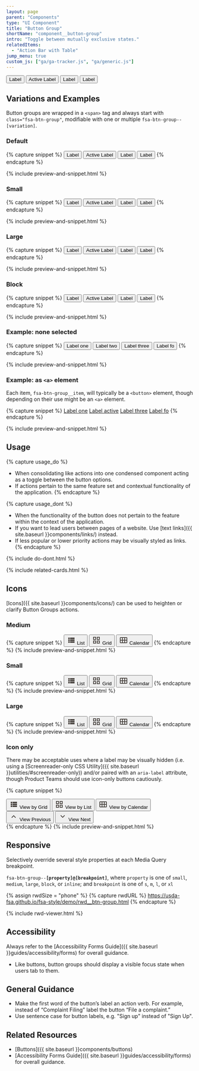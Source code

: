```yaml
---
layout: page
parent: "Components"
type: "UI Component"
title: "Button Group"
shortName: "component__button-group"
intro: "Toggle between mutually exclusive states."
relatedItems:
  - "Action Bar with Table"
jump_menu: true
custom_js: ["ga/ga-tracker.js", "ga/generic.js"]
---
```


<div class="ds-preview">
  <span class="fsa-btn-group" role="group" aria-label="Label describing this group">
    <button class="fsa-btn-group__item" type="button">Label</button>
    <button class="fsa-btn-group__item fsa-btn-group__item--active" aria-selected="true" type="button">Active Label</button>
    <button class="fsa-btn-group__item" type="button">Label</button>
    <button class="fsa-btn-group__item" type="button">Label</button>
  </span>
</div>

## Variations and Examples

Button groups are wrapped in a `<span>` tag and always start with `class="fsa-btn-group"`, modifiable with one or multiple `fsa-btn-group--[variation]`.

### Default

{% capture snippet %}
<span class="fsa-btn-group" role="group" aria-label="Label describing this group">
  <button class="fsa-btn-group__item" type="button">Label</button>
  <button class="fsa-btn-group__item fsa-btn-group__item--active" aria-selected="true" type="button">Active Label</button>
  <button class="fsa-btn-group__item" type="button">Label</button>
  <button class="fsa-btn-group__item" type="button">Label</button>
</span>
{% endcapture %}

{% include preview-and-snippet.html %}

### Small

{% capture snippet %}
<span class="fsa-btn-group fsa-btn-group--small" role="group" aria-label="Label describing this group">
  <button class="fsa-btn-group__item" type="button">Label</button>
  <button class="fsa-btn-group__item fsa-btn-group__item--active" aria-selected="true" type="button">Active Label</button>
  <button class="fsa-btn-group__item" type="button">Label</button>
  <button class="fsa-btn-group__item" type="button">Label</button>
</span>
{% endcapture %}

{% include preview-and-snippet.html %}

### Large

{% capture snippet %}
<span class="fsa-btn-group fsa-btn-group--large" role="group" aria-label="Label describing this group">
  <button class="fsa-btn-group__item" type="button">Label</button>
  <button class="fsa-btn-group__item fsa-btn-group__item--active" aria-selected="true" type="button">Active Label</button>
  <button class="fsa-btn-group__item" type="button">Label</button>
  <button class="fsa-btn-group__item" type="button">Label</button>
</span>
{% endcapture %}

{% include preview-and-snippet.html %}

### Block

{% capture snippet %}
<span class="fsa-btn-group fsa-btn-group--block" role="group" aria-label="Label describing this group">
  <button class="fsa-btn-group__item" type="button">Label</button>
  <button class="fsa-btn-group__item fsa-btn-group__item--active" aria-selected="true" type="button">Active Label</button>
  <button class="fsa-btn-group__item" type="button">Label</button>
  <button class="fsa-btn-group__item" type="button">Label</button>
</span>
{% endcapture %}

{% include preview-and-snippet.html %}

### Example: none selected

{% capture snippet %}
<span class="fsa-btn-group" role="group" aria-label="Label describing this group">
  <button class="fsa-btn-group__item" type="button">Label one</button>
  <button class="fsa-btn-group__item" type="button">Label two</button>
  <button class="fsa-btn-group__item" type="button">Label three</button>
  <button class="fsa-btn-group__item" type="button">Label fo</button>
</span>
{% endcapture %}

{% include preview-and-snippet.html %}

### Example: as `<a>` element

Each item, `fsa-btn-group__item`, will typically be a `<button>` element, though depending on their use might be an `<a>` element.

{% capture snippet %}
<span class="fsa-btn-group" role="group" aria-label="Label describing this group">
  <a class="fsa-btn-group__item" href="link.html">Label one</a>
  <a class="fsa-btn-group__item fsa-btn-group__item--active" aria-selected="true" href="link.html">Label active</a>
  <a class="fsa-btn-group__item" href="link.html">Label three</a>
  <a class="fsa-btn-group__item" href="link.html">Label fo</a>
</span>
{% endcapture %}

{% include preview-and-snippet.html %}

## Usage

{% capture usage_do %}
* When consolidating like actions into one condensed component acting as a toggle between the button options.
* If actions pertain to the same feature set and contextual functionality of the application.
{% endcapture %}

{% capture usage_dont %}
* When the functionality of the button does not pertain to the feature within the context of the application.
* If you want to lead users between pages of a website. Use [text links]({{ site.baseurl }}components/links/) instead.
* If less popular or lower priority actions may be visually styled as links.
{% endcapture %}

{% include do-dont.html %}

{% include related-cards.html %}

## Icons

[Icons]({{ site.baseurl }}components/icons/) can be used to heighten or clarify Button Groups actions.

### Medium
{% capture snippet %}
<span class="fsa-btn-group" role="group" aria-label="Label describing this group">
  <button class="fsa-btn-group__item fsa-btn-group__item--active" type="button" title="View by Grid" aria-selected="true">
    <svg class="fsa-icon fsa-icon--size-2" aria-hidden="true" focusable="false" role="img" fill="#494440" xmlns="http://www.w3.org/2000/svg" width="24" height="24" viewBox="0 0 24 24"><path d="M4 14h4v-4H4v4zm0 5h4v-4H4v4zM4 9h4V5H4v4zm5 5h12v-4H9v4zm0 5h12v-4H9v4zM9 5v4h12V5H9z"></path></svg>
    List
  </button>
  <button class="fsa-btn-group__item" type="button" title="View by List">
    <svg class="fsa-icon fsa-icon--size-2" aria-hidden="true" focusable="false" role="img" fill="#494440" xmlns="http://www.w3.org/2000/svg" width="24" height="24" viewBox="0 0 24 24"><g fill-rule="evenodd"><path d="M0 0h24v24H0z" fill="none"></path><path d="M3 3v8h8V3H3zm6 6H5V5h4v4zm-6 4v8h8v-8H3zm6 6H5v-4h4v4zm4-16v8h8V3h-8zm6 6h-4V5h4v4zm-6 4v8h8v-8h-8zm6 6h-4v-4h4v4z"></path></g></svg>
    Grid
  </button>
  <button class="fsa-btn-group__item" type="button" title="View by Calendar">
    <svg class="fsa-icon fsa-icon--size-2" aria-hidden="true" focusable="false" role="img" fill="#494440" xmlns="http://www.w3.org/2000/svg" width="24" height="24" viewBox="0 0 24 24"><g><path d="M0,0h24v24H0V0z" fill="none"></path></g><g><path d="M20,4H4C2.9,4,2,4.9,2,6v12c0,1.1,0.9,2,2,2h16c1.1,0,2-0.9,2-2V6C22,4.9,21.1,4,20,4z M8,11H4V6h4V11z M14,11h-4V6h4V11z M20,11h-4V6h4V11z M8,18H4v-5h4V18z M14,18h-4v-5h4V18z M20,18h-4v-5h4V18z"></path></g></svg>
    Calendar
  </button>
</span>
{% endcapture %}
{% include preview-and-snippet.html %}

### Small
{% capture snippet %}
<span class="fsa-btn-group fsa-btn-group--small" role="group" aria-label="Label describing this group">
  <button class="fsa-btn-group__item fsa-btn-group__item--active" type="button" title="View by Grid" aria-selected="true">
    <svg class="fsa-icon fsa-icon--size-1" aria-hidden="true" focusable="false" role="img" fill="#494440" xmlns="http://www.w3.org/2000/svg" width="24" height="24" viewBox="0 0 24 24"><path d="M4 14h4v-4H4v4zm0 5h4v-4H4v4zM4 9h4V5H4v4zm5 5h12v-4H9v4zm0 5h12v-4H9v4zM9 5v4h12V5H9z"></path></svg>
    List
  </button>
  <button class="fsa-btn-group__item" type="button" title="View by List">
    <svg class="fsa-icon fsa-icon--size-1" aria-hidden="true" focusable="false" role="img" fill="#494440" xmlns="http://www.w3.org/2000/svg" width="24" height="24" viewBox="0 0 24 24"><g fill-rule="evenodd"><path d="M0 0h24v24H0z" fill="none"></path><path d="M3 3v8h8V3H3zm6 6H5V5h4v4zm-6 4v8h8v-8H3zm6 6H5v-4h4v4zm4-16v8h8V3h-8zm6 6h-4V5h4v4zm-6 4v8h8v-8h-8zm6 6h-4v-4h4v4z"></path></g></svg>
    Grid
  </button>
  <button class="fsa-btn-group__item" type="button" title="View by Calendar">
    <svg class="fsa-icon fsa-icon--size-1" aria-hidden="true" focusable="false" role="img" fill="#494440" xmlns="http://www.w3.org/2000/svg" width="24" height="24" viewBox="0 0 24 24"><g><path d="M0,0h24v24H0V0z" fill="none"></path></g><g><path d="M20,4H4C2.9,4,2,4.9,2,6v12c0,1.1,0.9,2,2,2h16c1.1,0,2-0.9,2-2V6C22,4.9,21.1,4,20,4z M8,11H4V6h4V11z M14,11h-4V6h4V11z M20,11h-4V6h4V11z M8,18H4v-5h4V18z M14,18h-4v-5h4V18z M20,18h-4v-5h4V18z"></path></g></svg>
    Calendar
  </button>
</span>
{% endcapture %}
{% include preview-and-snippet.html %}

### Large
{% capture snippet %}
<span class="fsa-btn-group fsa-btn-group--large" role="group" aria-label="Label describing this group">
  <button class="fsa-btn-group__item fsa-btn-group__item--active" type="button" title="View by Grid" aria-selected="true">
    <svg class="fsa-icon fsa-icon--size-2" aria-hidden="true" focusable="false" role="img" fill="#494440" xmlns="http://www.w3.org/2000/svg" width="24" height="24" viewBox="0 0 24 24"><path d="M4 14h4v-4H4v4zm0 5h4v-4H4v4zM4 9h4V5H4v4zm5 5h12v-4H9v4zm0 5h12v-4H9v4zM9 5v4h12V5H9z"></path></svg>
    List
  </button>
  <button class="fsa-btn-group__item" type="button" title="View by List">
    <svg class="fsa-icon fsa-icon--size-2" aria-hidden="true" focusable="false" role="img" fill="#494440" xmlns="http://www.w3.org/2000/svg" width="24" height="24" viewBox="0 0 24 24"><g fill-rule="evenodd"><path d="M0 0h24v24H0z" fill="none"></path><path d="M3 3v8h8V3H3zm6 6H5V5h4v4zm-6 4v8h8v-8H3zm6 6H5v-4h4v4zm4-16v8h8V3h-8zm6 6h-4V5h4v4zm-6 4v8h8v-8h-8zm6 6h-4v-4h4v4z"></path></g></svg>
    Grid
  </button>
  <button class="fsa-btn-group__item" type="button" title="View by Calendar">
    <svg class="fsa-icon fsa-icon--size-2" aria-hidden="true" focusable="false" role="img" fill="#494440" xmlns="http://www.w3.org/2000/svg" width="24" height="24" viewBox="0 0 24 24"><g><path d="M0,0h24v24H0V0z" fill="none"></path></g><g><path d="M20,4H4C2.9,4,2,4.9,2,6v12c0,1.1,0.9,2,2,2h16c1.1,0,2-0.9,2-2V6C22,4.9,21.1,4,20,4z M8,11H4V6h4V11z M14,11h-4V6h4V11z M20,11h-4V6h4V11z M8,18H4v-5h4V18z M14,18h-4v-5h4V18z M20,18h-4v-5h4V18z"></path></g></svg>
    Calendar
  </button>
</span>
{% endcapture %}
{% include preview-and-snippet.html %}

### Icon only

There may be acceptable uses where a label may be visually hidden (i.e. using a [Screenreader-only CSS Utility]({{ site.baseurl }}utilities/#screenreader-only)) and/or paired with an `aria-label` attribute, though Product Teams should use icon-only buttons cautiously.

{% capture snippet %}
<div class="fsa-m-b--s">
  <span class="fsa-btn-group" role="group" aria-label="Label describing this group">
    <button class="fsa-btn-group__item fsa-btn-group__item--active" type="button" title="View by Grid" aria-selected="true">
      <svg class="fsa-icon fsa-icon--size-2" aria-hidden="true" focusable="false" role="img" fill="#494440" xmlns="http://www.w3.org/2000/svg" width="24" height="24" viewBox="0 0 24 24"><path d="M4 14h4v-4H4v4zm0 5h4v-4H4v4zM4 9h4V5H4v4zm5 5h12v-4H9v4zm0 5h12v-4H9v4zM9 5v4h12V5H9z"></path></svg>
      <span class="fsa-sr-only">View by Grid</span>
    </button>
    <button class="fsa-btn-group__item" type="button" title="View by List">
      <svg class="fsa-icon fsa-icon--size-2" aria-hidden="true" focusable="false" role="img" fill="#494440" xmlns="http://www.w3.org/2000/svg" width="24" height="24" viewBox="0 0 24 24"><g fill-rule="evenodd"><path d="M0 0h24v24H0z" fill="none"></path><path d="M3 3v8h8V3H3zm6 6H5V5h4v4zm-6 4v8h8v-8H3zm6 6H5v-4h4v4zm4-16v8h8V3h-8zm6 6h-4V5h4v4zm-6 4v8h8v-8h-8zm6 6h-4v-4h4v4z"></path></g></svg>
      <span class="fsa-sr-only">View by List</span>
    </button>
    <button class="fsa-btn-group__item" type="button" title="View by Calendar">
      <svg class="fsa-icon fsa-icon--size-2" aria-hidden="true" focusable="false" role="img" fill="#494440" xmlns="http://www.w3.org/2000/svg" width="24" height="24" viewBox="0 0 24 24"><g><path d="M0,0h24v24H0V0z" fill="none"></path></g><g><path d="M20,4H4C2.9,4,2,4.9,2,6v12c0,1.1,0.9,2,2,2h16c1.1,0,2-0.9,2-2V6C22,4.9,21.1,4,20,4z M8,11H4V6h4V11z M14,11h-4V6h4V11z M20,11h-4V6h4V11z M8,18H4v-5h4V18z M14,18h-4v-5h4V18z M20,18h-4v-5h4V18z"></path></g></svg>
      <span class="fsa-sr-only">View by Calendar</span>
    </button>
  </span>
</div>
<div>
  <span class="fsa-btn-group" role="group" aria-label="Label describing this group">
    <button class="fsa-btn-group__item fsa-p-l--s fsa-p-r--s" type="button" title="View Previous">
      <svg class="fsa-icon fsa-icon--size-2" aria-hidden="true" focusable="false" role="img" fill="#494440" xmlns="http://www.w3.org/2000/svg" width="24" height="24" viewBox="0 0 24 24"><path d="M7.41 15.41L12 10.83l4.59 4.58L18 14l-6-6-6 6z"></path></svg>
      <span class="fsa-sr-only">View Previous</span>
    </button>
    <button class="fsa-btn-group__item fsa-p-l--s fsa-p-r--s" type="button" title="View Next">
      <svg class="fsa-icon fsa-icon--size-2" aria-hidden="true" focusable="false" role="img" fill="#494440" xmlns="http://www.w3.org/2000/svg" width="24" height="24" viewBox="0 0 24 24"><path d="M7.41 7.84L12 12.42l4.59-4.58L18 9.25l-6 6-6-6z"></path></svg>
      <span class="fsa-sr-only">View Next</span>
    </button>
  </span>
</div>
{% endcapture %}
{% include preview-and-snippet.html %}

## Responsive

Selectively override several style properties at each Media Query breakpoint.

<code>fsa-btn-group--<strong>[property]@[breakpoint]</strong></code>, where
<code>property</code> is one of
<code>small</code>,
<code>medium</code>,
<code>large</code>,
<code>block</code>, or
<code>inline</code>; and <code>breakpoint</code> is one of
<code title="small">s</code>,
<code title="medium">m</code>,
<code title="large">l</code>, or
<code title="extra large">xl</code>

{% assign rwdSize = "phone" %}
{% capture rwdURL %}
https://usda-fsa.github.io/fsa-style/demo/rwd__btn-group.html
{% endcapture %}

{% include rwd-viewer.html %}

## Accessibility

Always refer to the [Accessibility Forms Guide]({{ site.baseurl }}guides/accessibility/forms) for overall guidance.

* Like buttons, button groups should display a visible focus state when users tab to them.

## General Guidance

* Make the first word of the button’s label an action verb. For example, instead of “Complaint Filing” label the button “File a complaint.”
* Use sentence case for button labels, e.g. "Sign up" instead of "Sign Up".


## Related Resources

* [Buttons]({{ site.baseurl }}components/buttons)
* [Accessibility Forms Guide]({{ site.baseurl }}guides/accessibility/forms) for overall guidance.

